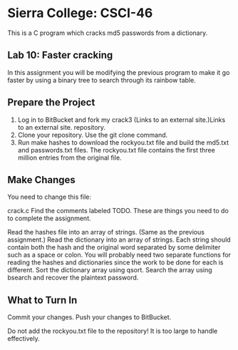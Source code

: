 # Sierra College: CSCI-46
This is a C program which cracks md5 passwords from a dictionary.

## Lab 10: Faster cracking

In this assignment you will be modifying the previous program to make it go faster by using a binary tree to search through its rainbow table.

## Prepare the Project
1. Log in to BitBucket and fork my crack3 (Links to an external site.)Links to an external site. repository.
1. Clone your repository. Use the git clone command.
1. Run make hashes to download the rockyou.txt file and build the md5.txt and passwords.txt files.
The rockyou.txt file contains the first three million entries from the original file.

## Make Changes
You need to change this file:

crack.c
Find the comments labeled TODO. These are things you need to do to complete the assignment.

Read the hashes file into an array of strings. (Same as the previous assignment.)
Read the dictionary into an array of strings. Each string should contain both the hash and the original word separated by some delimiter such as a space or colon. You will probably need two separate functions for reading the hashes and dictionaries since the work to be done for each is different.
Sort the dictionary array using qsort.
Search the array using bsearch and recover the plaintext password.

## What to Turn In
Commit your changes. Push your changes to BitBucket.

Do not add the rockyou.txt file to the repository! It is too large to handle effectively.

